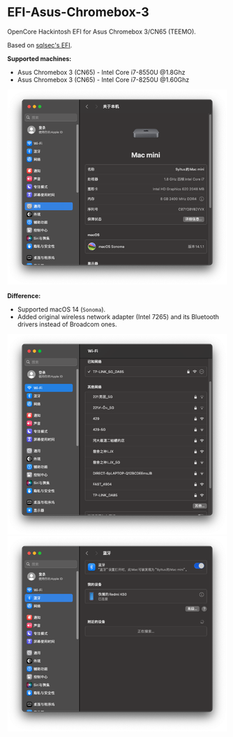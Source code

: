 # EFI-Asus-Chromebox-3
OpenCore Hackintosh EFI for Asus Chromebox 3/CN65 (TEEMO).

Based on [sqlsec's EFI](https://github.com/sqlsec/Asus-ChromeBox-i7-8550U/).

**Supported machines:**
- Asus Chromebox 3 (CN65) - Intel Core i7-8550U @1.8Ghz
- Asus Chromebox 3 (CN65) - Intel Core i7-8250U @1.60Ghz

![specs](pics/comp.png)

**Difference:**
- Supported macOS 14 (```Sonoma```).
- Added original wireless network adapter (Intel 7265) and its Bluetooth drivers instead of Broadcom ones.

![wifi](pics/wifi.png)
![bt](pics/bt.png)
